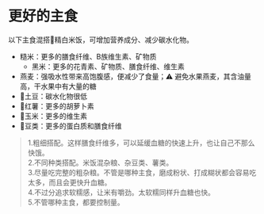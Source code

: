 # 更好的主食

以下主食混搭🍚精白米饭，可增加营养成分、减少碳水化物。

* 糙米：更多的膳食纤维、B族维生素、矿物质
  * 黑米：更多的花青素、矿物质、膳食纤维、维生素
* 燕麦：强吸水性带来高饱腹感，便减少了食量；:warning: 避免水果燕麦，其含油量高，干水果中有大量的糖
* 🥔土豆：碳水化物很低
* 🍠红薯：更多的胡萝卜素
* 🌽玉米：更多的维生素
* 🥜豆类：更多的蛋白质和膳食纤维

> 1.粗细搭配。这样膳食纤维多，可以延缓血糖的快速上升，也让自己不那么快饿。  
> 2.不同种类搭配。米饭混杂粮、杂豆类、薯类。  
> 3.尽量吃完整的粗杂粮。不管是哪种主食，磨成粉状、打成糊状都会容易吃太多，而且会更快升血糖。  
> 4.不过分追求软糯感，让米有嚼劲。太软糯同样升血糖也快。  
> 5.不管哪种主食，都要控制量。

